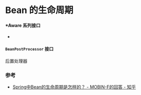 # Bean 的生命周期





#### 


#### *Aware 系列接口

- 



#### `BeanPostProcessor` 接口

后置处理器











### 参考
- [Spring中Bean的生命周期是怎样的？ - MOBIN-F的回答 - 知乎](https://www.zhihu.com/question/38597960/answer/77600561)